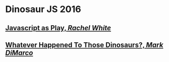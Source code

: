# Dinosaur JS 2016

## [Javascript as Play, *Rachel White*](javascript-as-play/NOTES.md)

## [Whatever Happened To Those Dinosaurs?, *Mark DiMarco*](whatever-happened/NOTES.md)

